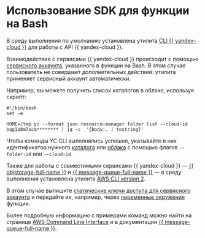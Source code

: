 # Использование SDK для функции на Bash

В среду выполнения по умолчанию установлена утилита [CLI {{ yandex-cloud }}](../../../cli/) для работы с API {{ yandex-cloud }}.

Взаимодействие с сервисами {{ yandex-cloud }} происходит с помощью [сервисного аккаунта](../../operations/function-sa.md), указанного в функции на Bash. В этом случае пользователь не совершает дополнительных действий: утилита применяет сервисный аккаунт автоматически.

Например, вы можете получить список каталогов в облаке, используя скрипт:

```shell script
#!/bin/bash
set -e

HOME=/tmp yc --format json resource-manager folder list --cloud-id bqg1a8m7acm******** | jq -c  '{body:. | tostring}'
```

Чтобы команды YC CLI выполнялись успешно, указывайте в них идентификатор нужного [каталога](../../../resource-manager/operations/folder/get-id.md) или [облака](../../../resource-manager/operations/cloud/get-id.md) с помощью флагов `--folder-id` или `--cloud-id`.
 
Также для работы с совместимыми сервисами {{ yandex-cloud }} — [{{ objstorage-full-name }}](../../../storage/index.yaml) и [{{ message-queue-full-name }}](../../../message-queue/index.yaml) — в среду выполнения установлена утилита [AWS CLI version 2](https://docs.aws.amazon.com/cli/index.html).

В этом случае выпишите [статические ключи доступа для сервисного аккаунта](../../../iam/operations/sa/create-access-key.md) и передайте их, например, через [переменные окружения](../../concepts/runtime/environment-variables.md) функции.

Более подробную информацию с примерами команд можно найти на странице [AWS Command Line Interface](../../../storage/tools/aws-cli.md) и в документации [{{ message-queue-full-name }}](../../../message-queue/instruments/index.md).



